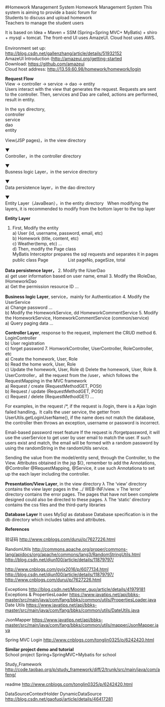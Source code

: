 #Homework Management System
Homework Management System
This system is aiming to provide a basic forum for
<br>	Students to discuss and upload homework
<br>	Teachers to manage the student users

It is based on Idea + Maven + SSM (Spring+Spring MVC+ MyBatis) + shiro + mysql + tomcat. The front-end UI uses AmazeUI. Cloud host uses AWS.
<br><br>	Environment set up: http://blog.csdn.net/gallenzhang/article/details/51932152
<br>	AmazeUI Introduction (http://amazeui.org/getting-started
<br>	Download: https://github.com/amazeui
<br>	Cloud host address: http://13.59.60.98/homework/homework/login


**Request Flow**
<br>View    ->   controller   ->   service   ->   dao    ->   entity
	<br>Users interact with the view that generates the request. Requests are sent to the controller. Then, services and Dao are called, actions are performed, result in entity.

In the sys directory,<br>controller<br>service<br>dao<br>entity


View(JSP pages)，in the view directory

▼
<br>Controller，in the controller directory

▼
<br>Busness logic Layer，in the service directory

▼
<br>Data persistence layer，in the dao directory

▼
<br>Entity Layer（JavaBean），in the entity directory
 
When modifying the layers, it is recommended to modify from the bottom layer to the top layer

**Entity Layer**
1.	First, Modify the entity
<br>a)	User (id, username, password, email, etc)
<br>b)	Homework (title, content, etc)
<br>c)	Weather(temp, etc)
…		
d)	Then, modify the Page class
<br>MyBatis Interceptor prepares the sql requests and separates it in pages
public class Page<T>
　　　　			List<T> pageNo, pageSize, total

**Data persistence layer，**
2.	Modify the IUserDao
<br>a)	get user information based on user name, email
3.	Modify the IRoleDao, IHomeworkDao
<br>a)	Get the permission resource ID
...

**Business logic Layer**, service，mainly for Authentication
4.	Modify the UserService
<br>a)	Change password …
<br>b)	Modify the HomeworkService, dd HomeworkCommentService
5.	Modify the HomeworkService, HomeworkCommentService (common/service)
<br>a)	Query paging data 
…

**Controller Layer**, response to the request, implement the CRUD method
6.	LoginController
        <br>b)	User registration
<br>c)	forget password
7.	HomworkController, UserController, RoleController, etc
<br>a)	Create the homework, User, Role
<br>b)	Read the home work, User, Role
<br>c)	Update the homework, User, Role
d)	Delete the homework, User, Role
8.	UserController，all the request from the /user，which follows the RequestMapping in the MVC framework
<br>a)	Request / create (RequestMethodGET, POSt)
<br>b)	Request / update (RequestMethodGET, POSt)
<br>c)	Request / delete (RequestMethodGET)
…
<br>

For examples, in the request /*, if the request is /login, there is a Ajax login failed  handling。It calls the user service, the getter from UserUtils.getLoginUserName(), if the name does not match the database, the controller then throws an exception, username or password is incorrect.
	
Email-based password reset feature 
If the request is /forgetpassword, it will use the userService to get user by user email to match the user. If such users exist and match, the email will be formed with a random password by using the randomString in the randomUtils service.
 
Sending the value from the model/entity send, through the Controller, to the View. Attributes obtained in the jsp ${}, remember to add the Annotations, @Controller @RequestMapping, @Service, it use such Annotationa to set up the each layer including the controller.
　　　　
 

**Presentation/View Layer**, in the view directory
λ	The ‘view’ directory contains the view layer pages in the ../ WEB-INF/view.
ν	The ‘error’ directory contains the error pages. The pages that have not been complete designed could also be directed to these pages.
λ	The ‘static’ directory contains the css files and the third-party libraries

**Database Layer**
It uses MySql as database
	Database specification is in the db directory which includes tables and attributes.





**References**

验证码
http://www.cnblogs.com/durui/p/7627226.html

RandomUtils
http://commons.apache.org/proper/commons-lang/apidocs/org/apache/commons/lang3/RandomStringUtils.html
http://blog.csdn.net/djun100/article/details/11879797/

http://www.cnblogs.com/gyjx2016/p/6077134.html
http://blog.csdn.net/djun100/article/details/11879797/
http://www.cnblogs.com/durui/p/7627226.html


Exceptions
http://blog.csdn.net/Mooner_guo/article/details/41979181
Exceptions & PropertiesLoader
https://www.javatips.net/api/bbks-master/src/main/java/com/fang/bbks/common/utils/PropertiesLoader.java
Date Utils
https://www.javatips.net/api/bbks-master/src/main/java/com/fang/bbks/common/utils/DateUtils.java

JsonMapper
https://www.javatips.net/api/bbks-master/src/main/java/com/fang/bbks/common/utils/mapper/JsonMapper.java

Spring MVC Login
http://www.cnblogs.com/tonglin0325/p/6242420.html

**Similar project demo and tutorial**
<br>
School project
Spring+SpringMVC+Mybatis for school

Study_Framework
http://code.taobao.org/p/study_framework/diff/2/trunk/src/main/java/com/afeng/

readme
http://www.cnblogs.com/tonglin0325/p/6242420.html

DataSourceContextHolder
DynamicDataSource
http://blog.csdn.net/gaofuqi/article/details/46417281